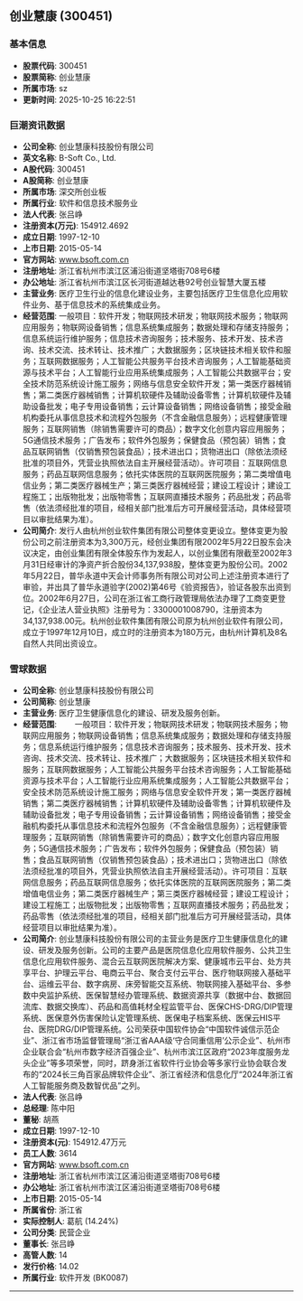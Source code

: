 ## 创业慧康 (300451)

### 基本信息

- **股票代码**: 300451
- **股票简称**: 创业慧康
- **所属市场**: sz
- **更新时间**: 2025-10-25 16:22:51

### 巨潮资讯数据

- **公司全称**: 创业慧康科技股份有限公司
- **英文名称**: B-Soft Co., Ltd.
- **A股代码**: 300451
- **A股简称**: 创业慧康
- **所属市场**: 深交所创业板
- **所属行业**: 软件和信息技术服务业
- **法人代表**: 张吕峥
- **注册资本(万元)**: 154912.4692
- **成立日期**: 1997-12-10
- **上市日期**: 2015-05-14
- **官方网站**: www.bsoft.com.cn
- **注册地址**: 浙江省杭州市滨江区浦沿街道坚塔街708号6楼
- **办公地址**: 浙江省杭州市滨江区长河街道越达巷92号创业智慧大厦五楼
- **主营业务**: 医疗卫生行业的信息化建设业务，主要包括医疗卫生信息化应用软件业务、基于信息技术的系统集成业务。
- **经营范围**: 一般项目：软件开发；物联网技术研发；物联网技术服务；物联网应用服务；物联网设备销售；信息系统集成服务；数据处理和存储支持服务；信息系统运行维护服务；信息技术咨询服务；技术服务、技术开发、技术咨询、技术交流、技术转让、技术推广；大数据服务；区块链技术相关软件和服务；互联网数据服务；人工智能公共服务平台技术咨询服务；人工智能基础资源与技术平台；人工智能行业应用系统集成服务；人工智能公共数据平台；安全技术防范系统设计施工服务；网络与信息安全软件开发；第一类医疗器械销售；第二类医疗器械销售；计算机软硬件及辅助设备零售；计算机软硬件及辅助设备批发；电子专用设备销售；云计算设备销售；网络设备销售；接受金融机构委托从事信息技术和流程外包服务（不含金融信息服务）；远程健康管理服务；互联网销售（除销售需要许可的商品）；数字文化创意内容应用服务；5G通信技术服务；广告发布；软件外包服务；保健食品（预包装）销售；食品互联网销售（仅销售预包装食品）；技术进出口；货物进出口（除依法须经批准的项目外，凭营业执照依法自主开展经营活动）。许可项目：互联网信息服务；药品互联网信息服务；依托实体医院的互联网医院服务；第二类增值电信业务；第二类医疗器械生产；第三类医疗器械经营；建设工程设计；建设工程施工；出版物批发；出版物零售；互联网直播技术服务；药品批发；药品零售（依法须经批准的项目，经相关部门批准后方可开展经营活动，具体经营项目以审批结果为准）。
- **公司简介**: 发行人由杭州创业软件集团有限公司整体变更设立。整体变更为股份公司之前注册资本为3,300万元，经创业集团有限2002年5月22日股东会决议决定，由创业集团有限全体股东作为发起人，以创业集团有限截至2002年3月31日经审计的净资产折合股份34,137,938股，整体变更为股份公司。2002年5月22日，普华永道中天会计师事务所有限公司对公司上述注册资本进行了审验，并出具了普华永道验字(2002)第46号《验资报告》，验证各股东出资到位。2002年6月27日，公司在浙江省工商行政管理局依法办理了工商变更登记，《企业法人营业执照》注册号为：3300001008790，注册资本为34,137,938.00元。杭州创业软件集团有限公司原为杭州创业软件有限公司，成立于1997年12月10日，成立时的注册资本为180万元，由杭州计算机及8名自然人共同出资设立。

### 雪球数据

- **公司全称**: 创业慧康科技股份有限公司
- **公司简称**: 创业慧康
- **主营业务**: 医疗卫生健康信息化的建设、研发及服务创新。
- **经营范围**: 　　一般项目：软件开发；物联网技术研发；物联网技术服务；物联网应用服务；物联网设备销售；信息系统集成服务；数据处理和存储支持服务；信息系统运行维护服务；信息技术咨询服务；技术服务、技术开发、技术咨询、技术交流、技术转让、技术推广；大数据服务；区块链技术相关软件和服务；互联网数据服务；人工智能公共服务平台技术咨询服务；人工智能基础资源与技术平台；人工智能行业应用系统集成服务；人工智能公共数据平台；安全技术防范系统设计施工服务；网络与信息安全软件开发；第一类医疗器械销售；第二类医疗器械销售；计算机软硬件及辅助设备零售；计算机软硬件及辅助设备批发；电子专用设备销售；云计算设备销售；网络设备销售；接受金融机构委托从事信息技术和流程外包服务（不含金融信息服务）；远程健康管理服务；互联网销售（除销售需要许可的商品）；数字文化创意内容应用服务；5G通信技术服务；广告发布；软件外包服务；保健食品（预包装）销售；食品互联网销售（仅销售预包装食品）；技术进出口；货物进出口（除依法须经批准的项目外，凭营业执照依法自主开展经营活动）。许可项目：互联网信息服务；药品互联网信息服务；依托实体医院的互联网医院服务；第二类增值电信业务；第二类医疗器械生产；第三类医疗器械经营；建设工程设计；建设工程施工；出版物批发；出版物零售；互联网直播技术服务；药品批发；药品零售（依法须经批准的项目，经相关部门批准后方可开展经营活动，具体经营项目以审批结果为准）。
- **公司简介**: 创业慧康科技股份有限公司的主营业务是医疗卫生健康信息化的建设、研发及服务创新。公司的主要产品是医院信息化应用软件服务、公共卫生信息化应用软件服务、混合云互联网医院解决方案、健康城市云平台、处方共享平台、护理云平台、电商云平台、聚合支付云平台、医疗物联网接入基础平台、运维云平台、数字病房、床旁智能交互系统、物联网接入基础平台、多参数中央监护系统、医保智慧经办管理系统、数据资源共享（数据中台、数据回流库、数据交换库）、药品和高值耗材全程监管平台、医保CHS-DRG/DIP管理系统、医保意外伤害保险认定管理系统、医保电子档案系统、医保云HIS平台、医院DRG/DIP管理系统。公司荣获中国软件协会“中国软件诚信示范企业”、浙江省市场监督管理局“浙江省AAA级‘守合同重信用’公示企业”、杭州市企业联合会“杭州市数字经济百强企业”、杭州市滨江区政府“2023年度服务龙头企业”等多项荣誉，同时，跻身浙江省软件行业协会等多家行业协会联合发布的“2024长三角百家品牌软件企业”、浙江省经济和信息化厅“2024年浙江省人工智能服务商及数智优品”之列。
- **法人代表**: 张吕峥
- **总经理**: 陈中阳
- **董秘**: 胡燕
- **成立日期**: 1997-12-10
- **注册资本(元)**: 154912.47万元
- **员工人数**: 3614
- **官方网站**: www.bsoft.com.cn
- **注册地址**: 浙江省杭州市滨江区浦沿街道坚塔街708号6楼
- **办公地址**: 浙江省杭州市滨江区浦沿街道坚塔街708号6楼
- **上市日期**: 2015-05-14
- **所属省份**: 浙江省
- **实际控制人**: 葛航 (14.24%)
- **公司分类**: 民营企业
- **董事长**: 张吕峥
- **高管人数**: 14
- **发行价格**: 14.02
- **所属行业**: 软件开发 (BK0087)

---